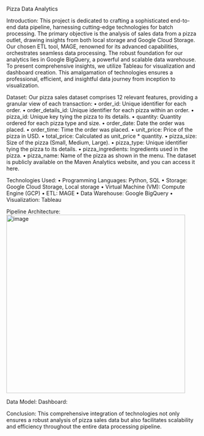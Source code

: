 Pizza Data Analytics

Introduction:
This project is dedicated to crafting a sophisticated end-to-end data pipeline, harnessing cutting-edge technologies for batch processing. The primary objective is the analysis of sales data from a pizza outlet, drawing insights from both local storage and Google Cloud Storage. Our chosen ETL tool, MAGE, renowned for its advanced capabilities, orchestrates seamless data processing. The robust foundation for our analytics lies in Google BigQuery, a powerful and scalable data warehouse. To present comprehensive insights, we utilize Tableau for visualization and dashboard creation. This amalgamation of technologies ensures a professional, efficient, and insightful data journey from inception to visualization.


Dataset:
Our pizza sales dataset comprises 12 relevant features, providing a granular view of each transaction:
•	order_id: Unique identifier for each order.
•	order_details_id: Unique identifier for each pizza within an order.
•	pizza_id: Unique key tying the pizza to its details.
•	quantity: Quantity ordered for each pizza type and size.
•	order_date: Date the order was placed.
•	order_time: Time the order was placed.
•	unit_price: Price of the pizza in USD.
•	total_price: Calculated as unit_price * quantity.
•	pizza_size: Size of the pizza (Small, Medium, Large).
•	pizza_type: Unique identifier tying the pizza to its details.
•	pizza_ingredients: Ingredients used in the pizza.
•	pizza_name: Name of the pizza as shown in the menu.
The dataset is publicly available on the Maven Analytics website, and you can access it here.

Technologies Used:
•	Programming Languages: Python, SQL
•	Storage: Google Cloud Storage, Local storage
•	Virtual Machine (VM): Compute Engine (GCP)
•	ETL: MAGE
•	Data Warehouse: Google BigQuery
•	Visualization: Tableau






Pipeline Architecture:
<img width="468" alt="image" src="https://github.com/DhanuSaswanth/pizza_data_pipeline/assets/149637516/2a2c27a7-2f82-4f98-8438-48ac512cfe5e">

 Data Model:
 Dashboard:
 
Conclusion:
This comprehensive integration of technologies not only ensures a robust analysis of pizza sales data but also facilitates scalability and efficiency throughout the entire data processing pipeline.
